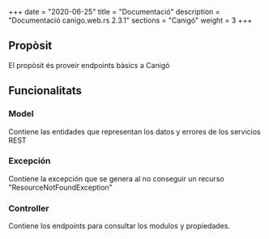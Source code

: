 +++
date        = "2020-06-25"
title       = "Documentació"
description = "Documentació canigo.web.rs 2.3.1"
sections    = "Canigó"
weight      = 3
+++

## Propòsit

El propòsit és proveir endpoints bàsics a Canigó

## Funcionalitats

### Model

Contiene las entidades que representan los datos y errores de los servicios REST

### Excepción

Contiene la excepción que se genera al no conseguir un recurso "ResourceNotFoundException"

### Controller

Contiene los endpoints para consultar los modulos y propiedades. 
